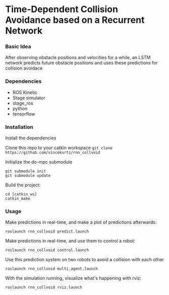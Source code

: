 # Time-Dependent Collision Avoidance based on a Recurrent Network

### Basic Idea

After observing obstacle positions and velocities for a while, an LSTM network predicts future obstacle positions and uses these predictions for collision avoidace

### Dependencies

- ROS Kinetic
- Stage simulator
- stage\_ros
- python
- tensorflow

### Installation

Install the dependencies

Clone this repo to your catkin workspace
`git clone https://github.com/vincekurtz/rnn_collvoid`

Initialize the do-mpc submodule
```
git submodule init
git submodule update
```

Build the project:
```
cd [catkin_ws]
catkin_make
```

### Usage

Make predictions in real-time, and make a plot of predictions afterwards:
```
roslaunch rnn_collvoid predict.launch
```

Make predictions in real-time, and use them to control a robot:
```
roslaunch rnn_collvoid control.launch
```

Use this prediction system on two robots to avoid a collision with each other
```
roslaunch rnn_collvoid multi_agent.launch
```

With the simulation running, visualize what's happening with rviz:
```
roslaunch rnn_collvoid rviz.launch
```

